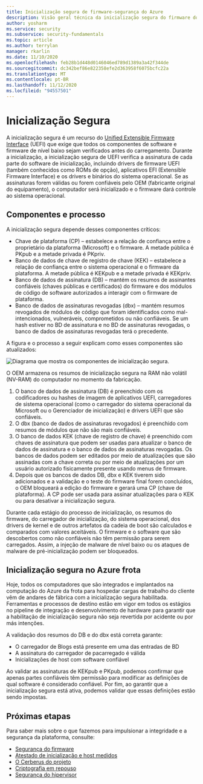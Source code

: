 ```yaml
---
title: Inicialização segura de firmware-segurança do Azure
description: Visão geral técnica da inicialização segura do firmware do Azure.
author: yosharm
ms.service: security
ms.subservice: security-fundamentals
ms.topic: article
ms.author: terrylan
manager: rkarlin
ms.date: 11/10/2020
ms.openlocfilehash: feb28b1d448d0146046ed789d1389a3a42f344de
ms.sourcegitcommit: dc342bef86e822358efe2d363958f6075bcfc22a
ms.translationtype: MT
ms.contentlocale: pt-BR
ms.lasthandoff: 11/12/2020
ms.locfileid: "94557501"
---
```

# <a name="secure-boot"></a>Inicialização Segura

A inicialização segura é um recurso do [Unified Extensible Firmware Interface](https://en.wikipedia.org/wiki/Unified_Extensible_Firmware_Interface) (UEFI) que exige que todos os componentes de software e firmware de nível baixo sejam verificados antes do carregamento. Durante a inicialização, a inicialização segura de UEFI verifica a assinatura de cada parte do software de inicialização, incluindo drivers de firmware UEFI (também conhecidos como ROMs de opção), aplicativos EFI (Extensible Firmware Interface) e os drivers e binários do sistema operacional. Se as assinaturas forem válidas ou forem confiáveis pelo OEM (fabricante original do equipamento), o computador será inicializado e o firmware dará controle ao sistema operacional.

## <a name="components-and-process"></a>Componentes e processo

A inicialização segura depende desses componentes críticos:

- Chave de plataforma (CP) – estabelece a relação de confiança entre o proprietário da plataforma (Microsoft) e o firmware. A metade pública é PKpub e a metade privada é PKpriv.
- Banco de dados de chave de registro de chave (KEK) – estabelece a relação de confiança entre o sistema operacional e o firmware da plataforma. A metade pública é KEKpub e a metade privada é KEKpriv.
- Banco de dados de assinatura (DB) – mantém os resumos de assinantes confiáveis (chaves públicas e certificados) do firmware e dos módulos de código de software autorizados a interagir com o firmware de plataforma.
- Banco de dados de assinaturas revogadas (dbx) – mantém resumos revogados de módulos de código que foram identificados como mal-intencionados, vulneráveis, comprometidos ou não confiáveis. Se um hash estiver no BD de assinatura e no BD de assinaturas revogadas, o banco de dados de assinaturas revogadas terá o precedente.

A figura e o processo a seguir explicam como esses componentes são atualizados:

![Diagrama que mostra os componentes de inicialização segura.](./media/secure-boot/secure-boot.png)

O OEM armazena os resumos de inicialização segura na RAM não volátil (NV-RAM) do computador no momento da fabricação.

1. O banco de dados de assinatura (DB) é preenchido com os codificadores ou hashes de imagem de aplicativos UEFI, carregadores de sistema operacional (como o carregador do sistema operacional da Microsoft ou o Gerenciador de inicialização) e drivers UEFI que são confiáveis.
2. O dbx (banco de dados de assinaturas revogados) é preenchido com resumos de módulos que não são mais confiáveis.
3. O banco de dados KEK (chave de registro de chave) é preenchido com chaves de assinatura que podem ser usadas para atualizar o banco de dados de assinatura e o banco de dados de assinaturas revogadas. Os bancos de dados podem ser editados por meio de atualizações que são assinadas com a chave correta ou por meio de atualizações por um usuário autorizado fisicamente presente usando menus de firmware.
4. Depois que os bancos de dados DB, dbx e KEK tiverem sido adicionados e a validação e o teste do firmware final forem concluídos, o OEM bloqueará a edição do firmware e gerará uma CP (chave de plataforma). A CP pode ser usada para assinar atualizações para o KEK ou para desativar a inicialização segura.

Durante cada estágio do processo de inicialização, os resumos do firmware, do carregador de inicialização, do sistema operacional, dos drivers de kernel e de outros artefatos da cadeia de boot são calculados e comparados com valores aceitáveis. O firmware e o software que são descobertos como não confiáveis não têm permissão para serem carregados. Assim, a injeção de malware de nível baixo ou os ataques de malware de pré-inicialização podem ser bloqueados.

## <a name="secure-boot-on-the-azure-fleet"></a>Inicialização segura no Azure frota
Hoje, todos os computadores que são integrados e implantados na computação do Azure da frota para hospedar cargas de trabalho do cliente vêm de andares de fábrica com a inicialização segura habilitada. Ferramentas e processos de destino estão em vigor em todos os estágios no pipeline de integração e desenvolvimento de hardware para garantir que a habilitação de inicialização segura não seja revertida por acidente ou por más intenções.

A validação dos resumos do DB e do dbx está correta garante:

- O carregador de Blogs está presente em uma das entradas de BD
- A assinatura do carregador de pacarregado é válida
- Inicializações de host com software confiável

 Ao validar as assinaturas de KEKpub e PKpub, podemos confirmar que apenas partes confiáveis têm permissão para modificar as definições de qual software é considerado confiável. Por fim, ao garantir que a inicialização segura está ativa, podemos validar que essas definições estão sendo impostas.

## <a name="next-steps"></a>Próximas etapas
Para saber mais sobre o que fazemos para impulsionar a integridade e a segurança da plataforma, consulte:

- [Segurança do firmware](firmware.md)
- [Atestado de inicialização e host medidos](measured-boot-host-attestation.md)
- [O Cerberus do projeto](project-cerberus.md)
- [Criptografia em repouso](encryption-atrest.md)
- [Segurança do hipervisor](hypervisor.md)